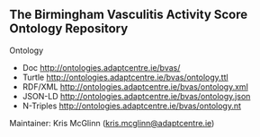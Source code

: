 ## The Birmingham Vasculitis Activity Score Ontology Repository

Ontology

* Doc http://ontologies.adaptcentre.ie/bvas/
* Turtle http://ontologies.adaptcentre.ie/bvas/ontology.ttl
* RDF/XML http://ontologies.adaptcentre.ie/bvas/ontology.xml
* JSON-LD http://ontologies.adaptcentre.ie/bvas/ontology.json
* N-Triples http://ontologies.adaptcentre.ie/bvas/ontology.nt


Maintainer: Kris McGlinn (kris.mcglinn@adaptcentre.ie) 
